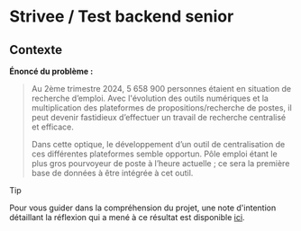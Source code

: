 # Strivee / Test backend senior

## Contexte

**Énoncé du problème :**

> Au 2ème trimestre 2024, 5 658 900 personnes étaient en situation de recherche d’emploi. Avec
> l'évolution des outils numériques et la multiplication des plateformes de propositions/recherche de postes, il peut
> devenir fastidieux d’effectuer un travail de recherche centralisé et efficace.
>
> Dans cette optique, le développement d’un outil de centralisation de ces différentes plateformes
> semble opportun. Pôle emploi étant le plus gros pourvoyeur de poste à l’heure actuelle ; ce sera la
> première base de données à être intégrée à cet outil.



> [!TIP]
> Pour vous guider dans la compréhension du projet, une note d'intention détaillant la réflexion
> qui a mené à ce résultat est disponible [ici](/note-intention.md).